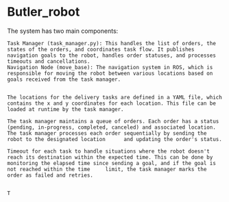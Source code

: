 # Butler_robot
The system has two main components:

    Task Manager (task_manager.py): This handles the list of orders, the states of the orders, and coordinates task flow. It publishes navigation goals to the robot, handles order statuses, and processes timeouts and cancellations.
    Navigation Node (move_base): The navigation system in ROS, which is responsible for moving the robot between various locations based on goals received from the task manager.

    
    The locations for the delivery tasks are defined in a YAML file, which contains the x and y coordinates for each location. This file can be loaded at runtime by the task manager.

    The task manager maintains a queue of orders. Each order has a status (pending, in-progress, completed, canceled) and associated location. The task manager processes each order sequentially by sending the robot to the designated location      and updating the order's status.

    Timeout for each task to handle situations where the robot doesn't reach its destination within the expected time. This can be done by monitoring the elapsed time since sending a goal, and if the goal is not reached within the time     limit, the task manager marks the order as failed and retries.


    T

